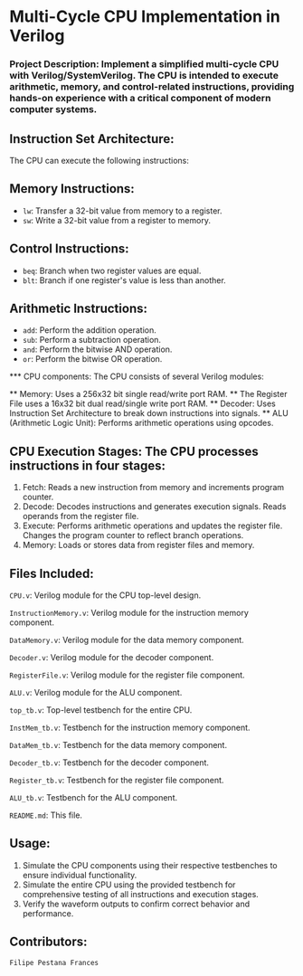 # Multi-Cycle CPU Implementation in Verilog

### Project Description: Implement a simplified multi-cycle CPU with Verilog/SystemVerilog. The CPU is intended to execute arithmetic, memory, and control-related instructions, providing hands-on experience with a critical component of modern computer systems.


## Instruction Set Architecture:
The CPU can execute the following instructions:

## Memory Instructions:
- `lw`: Transfer a 32-bit value from memory to a register.
- `sw`: Write a 32-bit value from a register to memory.

## Control Instructions:
- `beq`: Branch when two register values are equal.
- `blt`: Branch if one register's value is less than another.

## Arithmetic Instructions:
- `add`: Perform the addition operation.
- `sub`: Perform a subtraction operation.
- `and`: Perform the bitwise AND operation.
- `or`: Perform the bitwise OR operation.


*** CPU components:
The CPU consists of several Verilog modules:

** Memory: Uses a 256x32 bit single read/write port RAM.
** The Register File uses a 16x32 bit dual read/single write port RAM.
** Decoder: Uses Instruction Set Architecture to break down instructions into signals.
** ALU (Arithmetic Logic Unit): Performs arithmetic operations using opcodes.


## CPU Execution Stages: The CPU processes instructions in four stages:

1. Fetch: Reads a new instruction from memory and increments program counter.
2. Decode: Decodes instructions and generates execution signals. Reads operands from the register file.
3. Execute: Performs arithmetic operations and updates the register file. Changes the program counter to reflect branch operations.
4. Memory: Loads or stores data from register files and memory.


## Files Included:
`CPU.v`: Verilog module for the CPU top-level design.

`InstructionMemory.v`: Verilog module for the instruction memory component.

`DataMemory.v`: Verilog module for the data memory component.

`Decoder.v`: Verilog module for the decoder component.

`RegisterFile.v`: Verilog module for the register file component.

`ALU.v`: Verilog module for the ALU component.

`top_tb.v`: Top-level testbench for the entire CPU.

`InstMem_tb.v`: Testbench for the instruction memory component.

`DataMem_tb.v`: Testbench for the data memory component.

`Decoder_tb.v`: Testbench for the decoder component.

`Register_tb.v`: Testbench for the register file component.

`ALU_tb.v`: Testbench for the ALU component.

`README.md`: This file.


## Usage:
1. Simulate the CPU components using their respective testbenches to ensure individual functionality.
2. Simulate the entire CPU using the provided testbench for comprehensive testing of all instructions and execution stages.
3. Verify the waveform outputs to confirm correct behavior and performance.


## Contributors:
`Filipe Pestana Frances`
